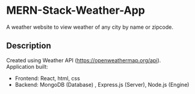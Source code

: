 # MERN-Stack-Weather-App

A weather website to view weather of any city by name or zipcode.

## Description

Created using Weather API (https://openweathermap.org/api). 
<br />
Application built:
* Frontend: React, html, css
* Backend: MongoDB (Database) , Express.js (Server), Node.js (Engine)
